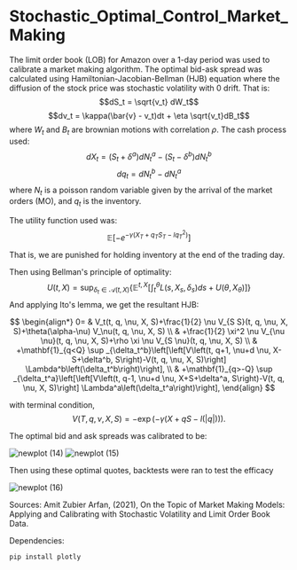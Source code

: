 # Stochastic_Optimal_Control_Market_Making

The limit order book (LOB) for Amazon over a 1-day period was used to calibrate a market making algorithm. The optimal bid-ask spread was calculated using Hamiltonian-Jacobian-Bellman (HJB) equation where the diffusion of the stock price was stochastic volatility with 0 drift. That is:
$$dS_t = \sqrt{v_t} dW_t$$
$$dv_t = \kappa(\bar{v} - v_t)dt + \eta \sqrt{v_t}dB_t$$
where $W_t$ and $B_t$ are brownian motions with correlation $\rho$.
The cash process used:
$$dX_t = (S_t + \delta^a)dN_t^a - (S_t - \delta^b)dN_t^b$$
$$dq_t = dN^b_t - dN^a_t$$
where $N_t$ is a poisson random variable given by the arrival of the market orders (MO), and $q_t$ is the inventory.

The utility function used was:
$$\mathbb{E}\left[-e^{-\gamma\left(X_T+q_T S_T-lq_T^2\right)}\right]$$

That is, we are punished for holding inventory at the end of the trading day.

Then using Bellman's principle of optimality:
$$U(t, X)=\sup _{\delta_t \in \mathcal{A}(t, X)}\left\{\mathbb{E}^{t, X}\left[\int_t^\theta L\left(s, X_s, \delta_s\right) d s+U\left(\theta, X_\theta\right)\right]\right\}$$
And applying Ito's lemma, we get the resultant HJB:

$$
\begin{align*}
0= & V_t(t, q, \nu, X, S)+\frac{1}{2} \nu V_{S S}(t, q, \nu, X, S)+\theta(\alpha-\nu) V_\nu(t, q, \nu, X, S) \\
& +\frac{1}{2} \xi^2 \nu V_{\nu \nu}(t, q, \nu, X, S)+\rho \xi \nu V_{S \nu}(t, q, \nu, X, S) \\
& +\mathbf{1}_{q<Q} \sup _{\delta_t^b}\left[\left[V\left(t, q+1, \nu+d \nu, X-S+\delta^b, S\right)-V(t, q, \nu, X, S)\right] \Lambda^b\left(\delta_t^b\right)\right], \\
& +\mathbf{1}_{q>-Q} \sup _{\delta_t^a}\left[\left[V\left(t, q-1, \nu+d \nu, X+S+\delta^a, S\right)-V(t, q, \nu, X, S)\right] \Lambda^a\left(\delta_t^a\right)\right],
\end{align}
$$

with terminal condition,
$$V(T, q, \nu, X, S)=-\exp (-\gamma(X+q S-l(|q|))) \text {. }$$

The optimal bid and ask spreads was calibrated to be:

![newplot (14)](https://github.com/ted-love/Stochastic_Optimal_Control_Market_Making/assets/46618315/902390e6-c98a-4a7a-b053-a6a466a88bf1)
![newplot (15)](https://github.com/ted-love/Stochastic_Optimal_Control_Market_Making/assets/46618315/e6370f95-5225-4acb-8d3b-d3654c60364e)

Then using these optimal quotes, backtests were ran to test the efficacy

![newplot (16)](https://github.com/ted-love/Stochastic_Optimal_Control_Market_Making/assets/46618315/75c14dde-770c-4a1b-b50f-f19916458ee9)


Sources: 
Amit Zubier Arfan, (2021), On the Topic of Market Making Models: Applying and Calibrating with Stochastic Volatility and Limit Order Book Data.

Dependencies:
```
pip install plotly
```
